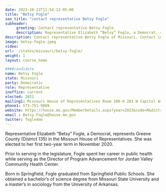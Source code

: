 ```yaml
---
date: 2023-10-22T11:54:12-05:00
title: "Betsy Fogle"
seo_title: "contact representative Betsy Fogle"
subheader:
     greeting: Contact representative Betsy Fogle
     description: Representative Elizabeth “Betsy” Fogle, a Democrat, represents Greene County (District 135) in the Missouri House of Representatives. She was elected to her first two-year term in November 2020.
description: Contact representative Betsy Fogle of Missouri. Contact information for Betsy Fogle includes email address, phone number, and mailing address.
image: betsy-fogle.jpeg
video:
url:  /states/missouri/betsy-fogle/
weight: 1
layout: course_home

####candidate
name: Betsy Fogle
state: Missouri
party: Democratic
role: Representative
inoffice: current
elected: 2021
mailing1: Missouri House of Representatives Room 109-H 201 W Capitol Ave Jefferson City, MO 65101
phone1: 573-751-9809
website: https://house.mo.gov/MemberDetails.aspx?year=2023&code=R&district=135/
email : Betsy.Fogle@house.mo.gov
twitter: fogle4mo
---
```


Representative Elizabeth “Betsy” Fogle, a Democrat, represents Greene County (District 135) in the Missouri House of Representatives. She was elected to her first two-year term in November 2020.

Prior to serving in the legislature, Fogle spent her career in public health while serving as the Director of Program Advancement for Jordan Valley Community Health Center.

Born in Springfield, Fogle graduated from Springfield Public Schools. She obtained a bachelor’s of science degree from Missouri State University and a master’s in sociology from the University of Arkansas.
